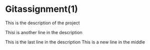 # Gitassignment(1)

This is the description of the project

Thisi is another line in the description

This is the last line in the description 
This is a new line in the middle
